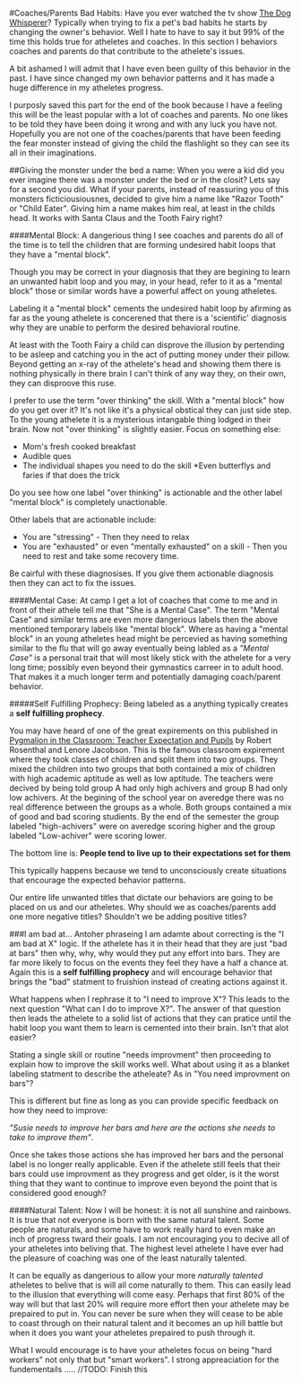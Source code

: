 #Coaches/Parents Bad Habits:
Have you ever watched the tv show [The Dog Whisperer](http://www.cesarsway.com/channel/dog-whisperer-tv)? Typically when trying to fix a pet's bad habits he starts by changing the owner's behavior. Well I hate to have to say it but 99% of the time this holds true for atheletes and coaches. In this section I behaviors coaches and parents do that contribute to the athelete's issues. 

A bit ashamed I will admit that I have even been guilty of this behavior in the past. I have since changed my own behavior patterns and it has made a huge difference in my atheletes progress.

I purposly saved this part for the end of the book because I have a feeling this will be the least popular with a lot of coaches and parents. No one likes to be told they have been doing it wrong and with any luck you have not. Hopefully you are not one of the coaches/parents that have been feeding the fear monster instead of giving the child the flashlight so they can see its all in their imaginations.


##Giving the monster under the bed a name:
When you were a kid did you ever imagine there was a monster under the bed or in the closit? Lets say for a second you did. What if your parents, instead of reassuring you of this monsters ficticiousiousnes, decided to give him a name like "Razor Tooth" or "Child Eater". Giving him a name makes him real, at least in the childs head. It works with Santa Claus and the Tooth Fairy right?

####Mental Block:
A dangerious thing I see coaches and parents do all of the time is to tell the children that are forming undesired habit loops that they have a "mental block". 

Though you may be correct in your diagnosis that they are begining to learn an unwanted habit loop and you may, in your head, refer to it as a "mental block" those or similar words have a powerful affect on young atheletes.

Labeling it a "mental block" cements the undesired habit loop by afirming as far as the young athelete is concerened that there is a 'scientific' diagnosis why they are unable to perform the desired behavioral routine.


At least with the Tooth Fairy a child can disprove the illusion by pertending to be asleep and catching you in the act of putting money under their pillow. Beyond getting an x-ray of the athelete's head and showing them there is nothing physically in there brain I can't think of any way they, on their own, they can disproove this ruse. 

I prefer to use the term "over thinking" the skill. With a "mental block" how do you get over it? It's not like it's a physical obstical they can just side step. To the young athelete it is a mysterious intangable thing lodged in their brain. Now not "over thinking" is slightly easier. Focus on something else:

* Mom's fresh cooked breakfast
* Audible ques
* The individual shapes you need to do the skill
*Even butterflys and faries if that does the trick

Do you see how one label "over thinking" is actionable and the other label "mental block" is completely unactionable. 

Other labels that are actionable include:

* You are "stressing" - Then they need to relax
* You are "exhausted" or even "mentally exhausted" on a skill - Then you need to rest and take some recovery time.

Be cairful with these diagnosises. If you give them actionable diagnosis then they can act to fix the issues.

####Mental Case:
At camp I get a lot of coaches that come to me and in front of their athele tell me that "She is a Mental Case". The term  "Mental Case" and similar terms are even more dangerious labels then the above mentioned temporary labels like "mental block". Where as having a "mental block" in an young atheletes head might be percevied as having something similar to the flu that will go away eventually being labled as a _"Mental Case"_ is a personal trait that will most likely stick with the athelete for a very long time; possibly even beyond their gymnastics carreer in to adult hood. That makes it a much longer term and potentially damaging coach/parent behavior.


#####Self Fulfilling Prophecy:
Being labeled as a anything typically creates a **self fulfilling prophecy**. 

You may have heard of one of the great expirements on this published in [Pygmalion in the Classroom: Teacher Expectation and Pupils](http://www.amazon.com/gp/product/1904424066?ie=UTF8&tag=ride2shoot-20&linkCode=as2&camp=1789&creative=9325&creativeASIN=1904424066) by  Robert Rosenthal and Lenore Jacobson. This is the famous classroom expirement where they took classes of children and split them into two groups. They mixed the children into two groups that both contained a mix of children with high academic aptitude as well as low aptitude. The teachers were decived by being told group A had only high achivers and group B had only low achivers. At the begining of the school year on averedge there was no real difference between the groups as a whole. Both groups contained a mix of good and bad scoring studients. By the end of the semester the group labeled "high-achivers" were on averedge scoring higher and the group labeled "Low-achiver" were scoring lower.

The bottom line is: 
**People tend to live up to their expectations set for them** 

This typically happens because we tend to unconsciously create situations that encourage the expected behavior patterns.

Our entire life unwanted titles that dictate our behaviors are going to be placed on us and our atheletes. Why should we as coaches/parents add one more negative titles? Shouldn't we be adding positive titles?




###I am bad at... 
Antoher phraseing I am adamte about correcting is the "I am bad at X" logic. If the athelete has it in their head that they are just "bad at bars" then why, why, why would they put any effort into bars. They are far more likely to focus on the events they feel they have a half a chance at. Again this is a **self fulfilling prophecy** and will encourage behavior that brings the "bad" statment to fruishion instead of creating actions against it. 

What happens when I rephrase it to "I need to improve X"? This leads to the next question "What can I do to improve X?". The answer of that question then leads the athelete to a solid list of actions that they can pratice until the habit loop you want them to learn is cemented into their brain. Isn't that alot easier?

Stating a single skill or routine "needs improvment" then proceeding to explain how to improve the skill works well. What about using it as a blanket labeling statment to describe the atheleate? As in "You need improvment on bars"? 

This is different but fine as long as you can provide specific feedback on how they need to improve:

_"Susie needs to improve her bars and here are the actions she needs to take to improve them"_.

Once she takes those actions she has improved her bars and the personal label is no longer really applicable. Even if the athelete still feels that their bars could use improvment as they progress and get older, is it the worst thing that they want to continue to improve even beyond the point that is considered good enough?

####Natural Talent:
Now I will be honest: it is not all sunshine and rainbows. It is true that not everyone is born with the same natural talent. Some people are naturals, and some have to work really hard to even make an inch of progress tward their goals. I am not encouraging you to decive all of your atheletes into beliving that. The highest level athelete I have ever had the pleasure of coaching was one of the least naturally talented.

It can be equally as dangerious to allow your more _naturally talented_ atheletes to belive that is will all come naturally to them. This can easily lead to the illusion that everything will come easy. Perhaps that first 80% of the way will but that last 20% will require more effort then your athelete may be prepaired to put in. You can never be sure when they will cease to be able to coast through on their natural talent and it becomes an up hill battle but when it does you want your atheletes prepaired to push through it.

What I would encourage is to have your atheletes focus on being "hard workers" not only that but "smart workers". I strong appreaciation for the fundementails .....
//TODO: Finish this 


